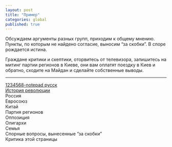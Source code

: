 ```yaml
---
layout: post
title: "Пример"
categories: global
published: true
---
```


Обсуждаем аргументы разных групп, приходим к общему мнению. Пункты, по которым не найдено согласие, выносим “за скобки”. 
В споре рождается истина.

Граждане критики и скептики, оторвитесь от телевизора, запишитесь на митинг партии регионов в Киеве, они вам оплатят поездку в Киев и обратно, сходите на Майдан и сделайте собственные выводы.

----------

[1234568-notepad русск][1]<br>
[История революции][2]<br>
Россия<br>
Евросоюз<br>
Китай<br>
Партия регионов<br>
Оппозиция<br>
Олигархи<br>
Семья<br>
Спорные вопросы, вынесенные “за скобки”<br>
Критика этой страницы<br>

  [1]: /global/2013/12/16/arguments.html
  [2]: /global/2013/12/17/revolution_history.html